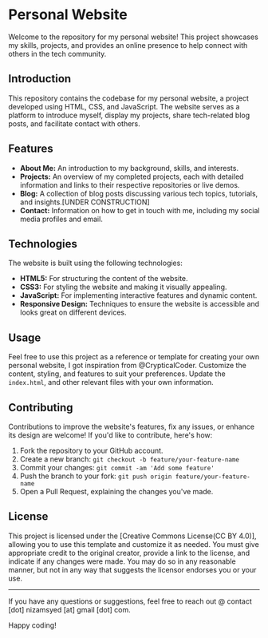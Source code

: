 # Personal Website

Welcome to the repository for my personal website! This project showcases my skills, projects, and provides an online presence to help connect with others in the tech community.

## Introduction

This repository contains the codebase for my personal website, a project developed using HTML, CSS, and JavaScript. The website serves as a platform to introduce myself, display my projects, share tech-related blog posts, and facilitate contact with others.

## Features

- **About Me:** An introduction to my background, skills, and interests.
- **Projects:** An overview of my completed projects, each with detailed information and links to their respective repositories or live demos.
- **Blog:** A collection of blog posts discussing various tech topics, tutorials, and insights.[UNDER CONSTRUCTION]
- **Contact:** Information on how to get in touch with me, including my social media profiles and email.

## Technologies

The website is built using the following technologies:

- **HTML5:** For structuring the content of the website.
- **CSS3:** For styling the website and making it visually appealing.
- **JavaScript:** For implementing interactive features and dynamic content.
- **Responsive Design:** Techniques to ensure the website is accessible and looks great on different devices.

## Usage

Feel free to use this project as a reference or template for creating your own personal website, I got inspiration from @CrypticalCoder. Customize the content, styling, and features to suit your preferences. Update the `index.html`, and other relevant files with your own information.


## Contributing

Contributions to improve the website's features, fix any issues, or enhance its design are welcome! If you'd like to contribute, here's how:

1. Fork the repository to your GitHub account.
2. Create a new branch: `git checkout -b feature/your-feature-name`
3. Commit your changes: `git commit -am 'Add some feature'`
4. Push the branch to your fork: `git push origin feature/your-feature-name`
5. Open a Pull Request, explaining the changes you've made.

## License

This project is licensed under the [Creative Commons License(CC BY 4.0)], allowing you to use this template and customize it as needed. You must give appropriate credit to the original creator, provide a link to the license, and indicate if any changes were made. You may do so in any reasonable manner, but not in any way that suggests the licensor endorses you or your use.

---
If you have any questions or suggestions, feel free to reach out @ contact [dot] nizamsyed [at] gmail [dot] com.

Happy coding!
